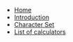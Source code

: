 * [Home](/)
* [Introduction](introduction.md)
* [Character Set](character.md)
* [List of calculators](calculators.md)